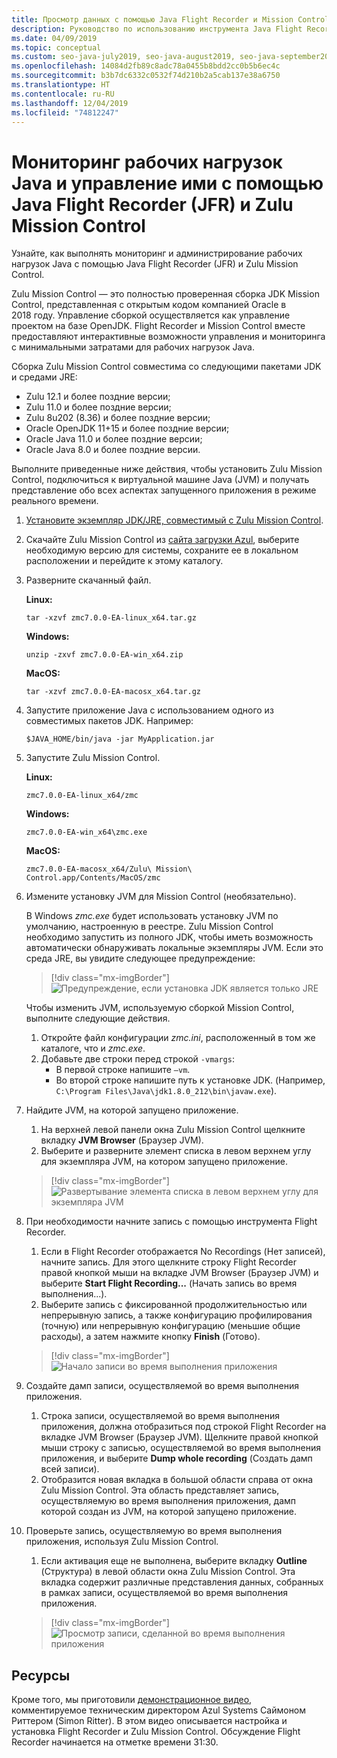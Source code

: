 ```yaml
---
title: Просмотр данных с помощью Java Flight Recorder и Mission Control
description: Руководство по использованию инструмента Java Flight Recorder и сборки Mission Control для сбора и просмотра данных приложения.
ms.date: 04/09/2019
ms.topic: conceptual
ms.custom: seo-java-july2019, seo-java-august2019, seo-java-september2019
ms.openlocfilehash: 14084d2fb89c8adc78a0455b8bdd2cc0b5b6ec4c
ms.sourcegitcommit: b3b7dc6332c0532f74d210b2a5cab137e38a6750
ms.translationtype: HT
ms.contentlocale: ru-RU
ms.lasthandoff: 12/04/2019
ms.locfileid: "74812247"
---
```

# <a name="monitor-and-manage-java-workloads-with-java-flight-recorder-jfr-and-zulu-mission-control"></a>Мониторинг рабочих нагрузок Java и управление ими с помощью Java Flight Recorder (JFR) и Zulu Mission Control

Узнайте, как выполнять мониторинг и администрирование рабочих нагрузок Java с помощью Java Flight Recorder (JFR) и Zulu Mission Control.

Zulu Mission Control — это полностью проверенная сборка JDK Mission Control, представленная с открытым кодом компанией Oracle в 2018 году. Управление сборкой осуществляется как управление проектом на базе OpenJDK. Flight Recorder и Mission Control вместе предоставляют интерактивные возможности управления и мониторинга с минимальными затратами для рабочих нагрузок Java.

Сборка Zulu Mission Control совместима со следующими пакетами JDK и средами JRE:

* Zulu 12.1 и более поздние версии;
* Zulu 11.0 и более поздние версии;
* Zulu 8u202 (8.36) и более поздние версии;
* Oracle OpenJDK 11+15 и более поздние версии;
* Oracle Java 11.0 и более поздние версии;
* Oracle Java 8.0 и более поздние версии.

Выполните приведенные ниже действия, чтобы установить Zulu Mission Control, подключиться к виртуальной машине Java (JVM) и получать представление обо всех аспектах запущенного приложения в режиме реального времени.

1.  [Установите экземпляр JDK/JRE, совместимый с Zulu Mission Control](java-jdk-install.md).

2.  Скачайте Zulu Mission Control из [сайта загрузки Azul](https://www.azul.com/products/zulu-mission-control/), выберите необходимую версию для системы, сохраните ее в локальном расположении и перейдите к этому каталогу.

3.  Разверните скачанный файл.

    **Linux:**

    ```cli
    tar -xzvf zmc7.0.0-EA-linux_x64.tar.gz
    ```

    **Windows:**

    ```cli
    unzip -zxvf zmc7.0.0-EA-win_x64.zip 
    ```

    **MacOS:**

    ```cli
    tar -xzvf zmc7.0.0-EA-macosx_x64.tar.gz
    ```

4.  Запустите приложение Java с использованием одного из совместимых пакетов JDK. Например:

    ```cli
    $JAVA_HOME/bin/java -jar MyApplication.jar
    ```

5.  Запустите Zulu Mission Control.

    **Linux:**

    ```cli
    zmc7.0.0-EA-linux_x64/zmc
    ```

    **Windows:**

    ```cli
    zmc7.0.0-EA-win_x64\zmc.exe 
    ```

    **MacOS:**

    ```cli
    zmc7.0.0-EA-macosx_x64/Zulu\ Mission\ Control.app/Contents/MacOS/zmc
    ```

6.  Измените установку JVM для Mission Control (необязательно).

    В Windows *zmc.exe* будет использовать установку JVM по умолчанию, настроенную в реестре. Zulu Mission Control необходимо запустить из полного JDK, чтобы иметь возможность автоматически обнаруживать локальные экземпляры JVM. Если это среда JRE, вы увидите следующее предупреждение:

    > [!div class="mx-imgBorder"]
    ![Предупреждение, если установка JDK является только JRE](../media/jdk/jfr-jre-warning-message.png)

    Чтобы изменить JVM, используемую сборкой Mission Control, выполните следующие действия. 
    1.  Откройте файл конфигурации *zmc.ini*, расположенный в том же каталоге, что и *zmc.exe*.
    2.  Добавьте две строки перед строкой `-vmargs`:
        * В первой строке напишите `–vm`.
        * Во второй строке напишите путь к установке JDK. (Например, `C:\Program Files\Java\jdk1.8.0_212\bin\javaw.exe`).

7.  Найдите JVM, на которой запущено приложение.
    1.  На верхней левой панели окна Zulu Mission Control щелкните вкладку **JVM Browser** (Браузер JVM).
    2.  Выберите и разверните элемент списка в левом верхнем углу для экземпляра JVM, на котором запущено приложение.

    > [!div class="mx-imgBorder"]
    ![Развертывание элемента списка в левом верхнем углу для экземпляра JVM](../media/jdk/jfr-jvm-instance-dashboard.png)


8.  При необходимости начните запись с помощью инструмента Flight Recorder.
    1.  Если в Flight Recorder отображается No Recordings (Нет записей), начните запись. Для этого щелкните строку Flight Recorder правой кнопкой мыши на вкладке JVM Browser (Браузер JVM) и выберите **Start Flight Recording...** (Начать запись во время выполнения...).
    2.  Выберите запись с фиксированной продолжительностью или непрерывную запись, а также конфигурацию профилирования (точную) или непрерывную конфигурацию (меньшие общие расходы), а затем нажмите кнопку **Finish** (Готово).

    > [!div class="mx-imgBorder"]
    ![Начало записи во время выполнения приложения](../media/jdk/jfr-start-flight-recording.png)

9.  Создайте дамп записи, осуществляемой во время выполнения приложения.
    1.  Строка записи, осуществляемой во время выполнения приложения, должна отобразиться под строкой Flight Recorder на вкладке JVM Browser (Браузер JVM). Щелкните правой кнопкой мыши строку с записью, осуществляемой во время выполнения приложения, и выберите **Dump whole recording** (Создать дамп всей записи).
    2.  Отобразится новая вкладка в большой области справа от окна Zulu Mission Control. Эта область представляет запись, осуществляемую во время выполнения приложения, дамп которой создан из JVM, на которой запущено приложение.

10. Проверьте запись, осуществляемую во время выполнения приложения, используя Zulu Mission Control.
    1.  Если активация еще не выполнена, выберите вкладку **Outline** (Структура) в левой области окна Zulu Mission Control. Эта вкладка содержит различные представления данных, собранных в рамках записи, осуществляемой во время выполнения приложения.
 
    > [!div class="mx-imgBorder"]
    ![Просмотр записи, сделанной во время выполнения приложения](../media/jdk/jfr-zulu-mission-control-data.png)

## <a name="resources"></a>Ресурсы

Кроме того, мы приготовили [демонстрационное видео](https://www.azul.com/presentation/azul-webinar-open-source-flight-recorder-and-mission-control-managing-and-measuring-openjdk-8-performance/), комментируемое техническим директором Azul Systems Саймоном Риттером (Simon Ritter). В этом видео описывается настройка и установка Flight Recorder и Zulu Mission Control. Обсуждение Flight Recorder начинается на отметке времени 31:30.

